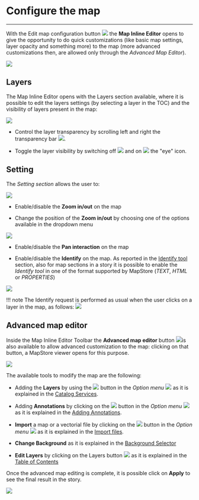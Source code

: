 # Configure the map

**********************

With the Edit map configuration button <img src="../img/button/configure-map-button.jpg" class="ms-docbutton"/> the **Map Inline Editor** opens to give the opportunity to do quick customizations (like basic map settings, layer opacity and something more) to the map (more advanced customizations then, are allowed only through the *Advanced Map Editor*).

<img src="../img/configure-map/configure-map.jpg" class="ms-docimage"/>

## Layers

The Map Inline Editor opens with the Layers section available, where it is possible to edit the layers settings (by selecting a layer in the TOC) and the visibility of layers present in the map:

<img src="../img/configure-map/layers-conf.jpg" class="ms-docimage"/>

* Control the layer transparency by scrolling left and right the transparency bar <img src="../img/button/transparency-bar.jpg" class="ms-docbutton" style="max-height:20px"/>.

* Toggle the layer visibility by switching off <img src="../img/button/eyeoff.jpg" class="ms-docbutton"/> and on <img src="../img/button/eyeon.jpg" class="ms-docbutton"/> the "eye" icon.

## Setting

The *Setting section* allows the user to:

<img src="../img/configure-map/setting-conf.jpg" class="ms-docimage"/>

* Enable/disable the **Zoom in/out** on the map

* Change the position of the **Zoom in/out** by choosing one of the options available in the dropdown menu

<img src="../img/configure-map/position-zoom.jpg" class="ms-docimage"/>

* Enable/disable the **Pan interaction** on the map

* Enable/disable the **Identify** on the map. As reported in the [Identify tool](side-bar.md#identify-tool) section, also for map sections in a story it is possible to enable the *Identify tool* in one of the format supported by MapStore (*TEXT*, *HTML* or *PROPERTIES*)

<img src="../img/configure-map/identify-format.jpg" class="ms-docimage"/>

!!! note
    The Identify request is performed as usual when the user clicks on a layer in the map, as follows: <img src="../img/configure-map/identify-on-map.gif" class="ms-docimage"/>

## Advanced map editor

Inside the Map Inline Editor Toolbar the **Advanced map editor** button <img src="../img/button/edit_button.jpg" class="ms-docbutton"/>is also available to allow advanced customization to the map: clicking on that button, a MapStore viewer opens for this purpose.

<img src="../img/configure-map/ad-edit-map.jpg" class="ms-docimage"/>

The available tools to modify the map are the following:

* Adding the **Layers** by using the <img src="../img/button/catalog-option.jpg" class="ms-docbutton" style="max-height:20px;"/> button in the *Option menu* <img src="../img/button/burger.jpg" class="ms-docbutton"/> as it is explained in the [Catalog Services](catalog.md#catalog-services).

* Adding  **Annotations** by clicking on the <img src="../img/button/annotation-option.jpg" class="ms-docbutton" style="max-height:20px;"/> button in the *Option menu* <img src="../img/button/burger.jpg" class="ms-docbutton"/> as it is explained in the [Adding Annotations](annotations.md#add-new-annotation).

* **Import** a map or a vectorial file by clicking on the <img src="../img/button/import-button.jpg" class="ms-docbutton" style="max-height:20px;"/> button in the *Option menu* <img src="../img/button/burger.jpg" class="ms-docbutton"/> as it is explained in the [Import files](import.md#import-files).

* **Change Background** as it is explained in the [Background Selector](background.md#background-selector)

* **Edit Layers** by clicking on the Layers button <img src="../img/button/show-layers.jpg" class="ms-docbutton"/> as it is explained in the [Table of Contents](toc.md#table-of-contents)

Once the advanced map editing is complete, it is possible click on **Apply** to see the final result in the story.

<img src="../img/configure-map/map-backg-inline.jpg" class="ms-docimage"/>
